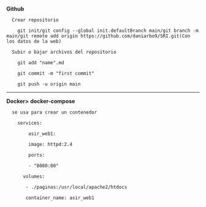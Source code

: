 **Github**

      Crear repositorio

        git init/git config --global init.defaultBranch main/git branch -m main/git remote add origin https://github.com/daniarbo9/SRI.git(Con los datos de la web)

      Subir o bajar archivos del repositorio

        git add "name".md

        git commit -m "first commit"

        git push -u origin main

---------------------------
**Docker>**
    **docker-compose**

      se usa para crear un contenedor

        services: 

            asir_web1:

            image: httpd:2.4

            ports: 

            - "8080:80"

          volumes:

           - ./paginas:/usr/local/apache2/htdocs

           container_name: asir_web1
